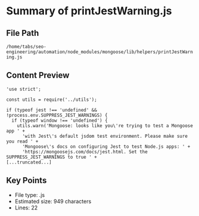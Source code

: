 # Summary of printJestWarning.js
  
## File Path
`/home/tabs/seo-engineering/automation/node_modules/mongoose/lib/helpers/printJestWarning.js`

## Content Preview
```
'use strict';

const utils = require('../utils');

if (typeof jest !== 'undefined' && !process.env.SUPPRESS_JEST_WARNINGS) {
  if (typeof window !== 'undefined') {
    utils.warn('Mongoose: looks like you\'re trying to test a Mongoose app ' +
      'with Jest\'s default jsdom test environment. Please make sure you read ' +
      'Mongoose\'s docs on configuring Jest to test Node.js apps: ' +
      'https://mongoosejs.com/docs/jest.html. Set the SUPPRESS_JEST_WARNINGS to true ' +
[...truncated...]
```

## Key Points
- File type: .js
- Estimated size: 949 characters
- Lines: 22
